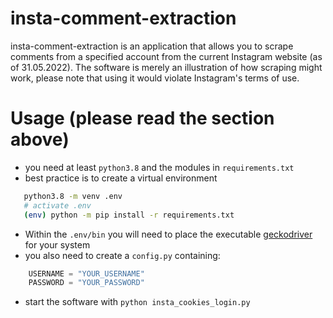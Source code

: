 # insta-comment-extraction
insta-comment-extraction is an application that allows you to scrape comments from a specified account from the current Instagram website (as of 31.05.2022). The software is merely an illustration of how scraping might work, please note that using it would violate Instagram's terms of use.

# Usage (please read the section above)
 - you need at least `python3.8` and the modules in `requirements.txt`
 - best practice is to create a virtual environment 
 ```bash
    python3.8 -m venv .env
    # activate .env
    (env) python -m pip install -r requirements.txt
 ```
 - Within the `.env/bin` you will need to place the executable [geckodriver](https://github.com/mozilla/geckodriver/releases) for your system
 - you also need to create a `config.py` containing:
```python
    USERNAME = "YOUR_USERNAME"
    PASSWORD = "YOUR_PASSWORD"
```
 - start the software with `python insta_cookies_login.py`

